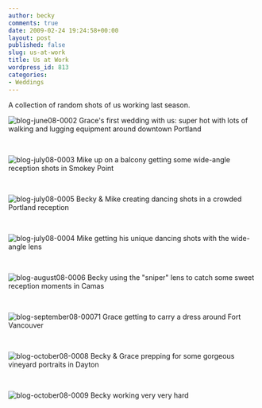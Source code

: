 ```yaml
---
author: becky
comments: true
date: 2009-02-24 19:24:58+00:00
layout: post
published: false
slug: us-at-work
title: Us at Work
wordpress_id: 813
categories:
- Weddings
---
```


A collection of random shots of us working last season. 




![blog-june08-0002](http://beta.beckyjenson.com/wp-content/uploads/2009/02/blog-june08-0002.jpg)
    Grace's first wedding with us: super hot with lots of walking and lugging equipment around downtown Portland


 


![blog-july08-0003](http://beta.beckyjenson.com/wp-content/uploads/2009/02/blog-july08-0003.jpg)
    Mike up on a balcony getting some wide-angle reception shots in Smokey Point


 


![blog-july08-0005](http://beta.beckyjenson.com/wp-content/uploads/2009/02/blog-july08-0005.jpg)
    Becky & Mike creating dancing shots in a crowded Portland reception


 


![blog-july08-0004](http://beta.beckyjenson.com/wp-content/uploads/2009/02/blog-july08-0004.jpg)
    Mike getting his unique dancing shots with the wide-angle lens


 


![blog-august08-0006](http://beta.beckyjenson.com/wp-content/uploads/2009/02/blog-august08-0006.jpg)
    Becky using the "sniper" lens to catch some sweet reception moments in Camas


 


![blog-september08-00071](http://beta.beckyjenson.com/wp-content/uploads/2009/02/blog-september08-00071.jpg)
    Grace getting to carry a dress around Fort Vancouver


 


![blog-october08-0008](http://beta.beckyjenson.com/wp-content/uploads/2009/02/blog-october08-0008.jpg)
    Becky & Grace prepping for some gorgeous vineyard portraits in Dayton


 


![blog-october08-0009](http://beta.beckyjenson.com/wp-content/uploads/2009/02/blog-october08-0009.jpg)
    Becky working very very hard
